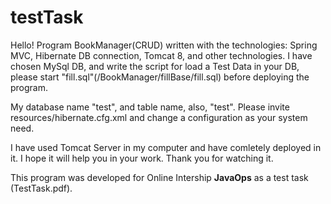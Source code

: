 # testTask
Hello!
Program BookManager(CRUD) written with the technologies: Spring MVC, Hibernate DB connection, Tomcat 8, and other technologies.
I have chosen MySql DB, and write the script for load a Test Data in your DB, please start "fill.sql"(/BookManager/fillBase/fill.sql) before deploying the program.

My database name "test", and table name, also, "test". Please invite resources/hibernate.cfg.xml and change a configuration as your system need. 

I have used Tomcat Server in my computer and have comletely deployed in it. I hope it will help you in your work.
Thank you for watching it. 

This program was developed for Online Intership **JavaOps** as a test task (TestTask.pdf). 

